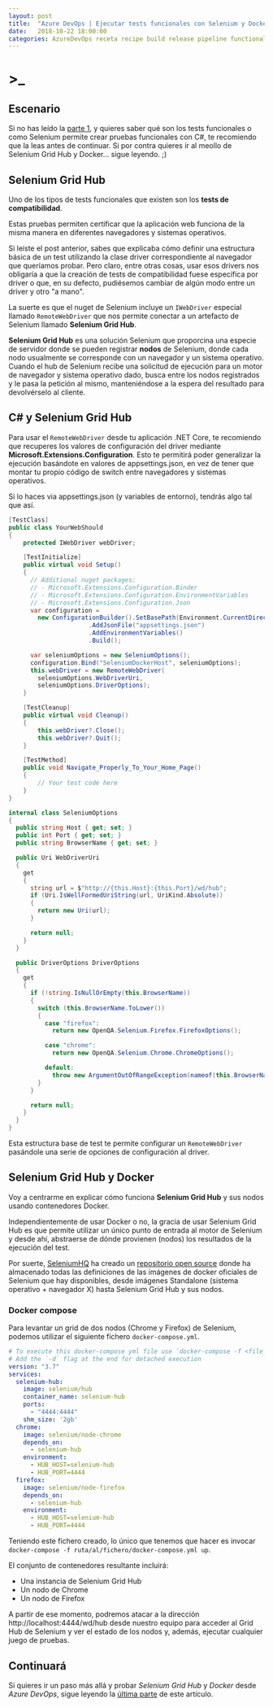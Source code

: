 ```yaml
---
layout: post
title:  "Azure DevOps | Ejecutar tests funcionales con Selenium y Docker (2/3)"
date:   2018-10-22 18:00:00
categories: AzureDevOps receta recipe build release pipeline functional tests docker selenium
---
```

# >_

## Escenario

Si no has leído la [parte 1](Ejecutar-tests-selenium-en-Azure-DevOps-mediante-docker.html), y quieres saber qué son los tests funcionales o como Selenium permite crear pruebas funcionales con C#, te recomiendo que la leas antes de continuar. Si por contra quieres ir al meollo de Selenium Grid Hub y Docker... sigue leyendo. ;)

## Selenium Grid Hub

Uno de los tipos de tests funcionales que existen son los **tests de compatibilidad**.

Estas pruebas permiten certificar que la aplicación web funciona de la misma manera en diferentes navegadores y sistemas operativos.

Si leíste el post anterior, sabes que explicaba cómo definir una estructura básica de un test utilizando la clase driver correspondiente al navegador que queríamos probar. Pero claro, entre otras cosas, usar esos drivers nos  obligaría a que la creación de tests de compatibilidad fuese específica por driver o que, en su defecto, pudiésemos cambiar de algún modo entre un driver y otro "a mano".

La suerte es que el nuget de Selenium incluye un `IWebDriver` especial llamado `RemoteWebDriver` que nos permite conectar a un artefacto de Selenium llamado **Selenium Grid Hub**.

**Selenium Grid Hub** es una solución Selenium que proporcina una especie de servidor donde se pueden registrar **nodos** de Selenium, donde cada nodo usualmente se corresponde con un navegador y un sistema operativo. Cuando el hub de Selenium recibe una solicitud de ejecución para un motor de navegador y sistema operativo dado, busca entre los nodos registrados y le pasa la petición al mismo, manteniéndose a la espera del resultado para devolvérselo al cliente.

## C# y Selenium Grid Hub

Para usar el `RemoteWebDriver` desde tu aplicación .NET Core, te recomiendo que recuperes los valores de configuración del driver mediante **Microsoft.Extensions.Configuration**. Esto te permitirá poder generalizar la ejecución basándote en valores de appsettings.json, en vez de tener que montar tu propio código de switch entre navegadores y sistemas operativos.

Si lo haces via appsettings.json (y variables de entorno), tendrás algo tal que así.

```csharp
[TestClass]
public class YourWebShould
{
    protected IWebDriver webDriver;

    [TestInitialize]
    public virtual void Setup()
    {
      // Additional nuget packages:
      // - Microsoft.Extensions.Configuration.Binder
      // - Microsoft.Extensions.Configuration.EnvironmentVariables
      // - Microsoft.Extensions.Configuration.Json
      var configuration =
        new ConfigurationBuilder().SetBasePath(Environment.CurrentDirectory)
                      .AddJsonFile("appsettings.json")
                      .AddEnvironmentVariables()
                      .Build();

      var seleniumOptions = new SeleniumOptions();
      configuration.Bind("SeleniumDockerHost", seleniumOptions);
      this.webDriver = new RemoteWebDriver(
        seleniumOptions.WebDriverUri,
        seleniumOptions.DriverOptions);
    }

    [TestCleanup]
    public virtual void Cleanup()
    {
        this.webDriver?.Close();
        this.webDriver?.Quit();
    }

    [TestMethod]
    public void Navigate_Properly_To_Your_Home_Page()
    {
        // Your test code here
    }
}

internal class SeleniumOptions
{
  public string Host { get; set; }
  public int Port { get; set; }
  public string BrowserName { get; set; }

  public Uri WebDriverUri
  {
    get
    {
      string url = $"http://{this.Host}:{this.Port}/wd/hub";
      if (Uri.IsWellFormedUriString(url, UriKind.Absolute))
      {
        return new Uri(url);
      }

      return null;
    }
  }

  public DriverOptions DriverOptions
  {
    get
    {
      if (!string.IsNullOrEmpty(this.BrowserName))
      {
        switch (this.BrowserName.ToLower())
        {
          case "firefox":
            return new OpenQA.Selenium.Firefox.FirefoxOptions();

          case "chrome":
            return new OpenQA.Selenium.Chrome.ChromeOptions();

          default:
            throw new ArgumentOutOfRangeException(nameof(this.BrowserName));
        }
      }

      return null;
    }
  }
}
```

Esta estructura base de test te permite configurar un `RemoteWebDriver` pasándole una serie de opciones de configuración al driver.

## Selenium Grid Hub y Docker

Voy a centrarme en explicar cómo funciona **Selenium Grid Hub** y sus nodos usando contenedores Docker.

Independientemente de usar Docker o no, la gracia de usar Selenium Grid Hub es que permite utilizar un único punto de entrada al motor de Selenium y desde ahí, abstraerse de dónde provienen (nodos) los resultados de la ejecución del test.

Por suerte, [SeleniumHQ](https://github.com/SeleniumHQ) ha creado un [repositorio open source](https://github.com/SeleniumHQ/docker-selenium) donde ha almacenado todas las definiciones de las imágenes de docker oficiales de Selenium que hay disponibles, desde imágenes Standalone (sistema operativo + navegador X) hasta Selenium Grid Hub y sus nodos.

### Docker compose

Para levantar un grid de dos nodos (Chrome y Firefox) de Selenium, podemos utilizar el siguiente fichero `docker-compose.yml`.

```yml
# To execute this docker-compose yml file use `docker-compose -f <file_name> up`
# Add the `-d` flag at the end for detached execution
version: "3.7"
services:
  selenium-hub:
    image: selenium/hub
    container_name: selenium-hub
    ports:
      - "4444:4444"
    shm_size: '2gb'
  chrome:
    image: selenium/node-chrome
    depends_on:
      - selenium-hub
    environment:
      - HUB_HOST=selenium-hub
      - HUB_PORT=4444
  firefox:
    image: selenium/node-firefox
    depends_on:
      - selenium-hub
    environment:
      - HUB_HOST=selenium-hub
      - HUB_PORT=4444
```

Teniendo este fichero creado, lo único que tenemos que hacer es invocar `docker-compose -f ruta/al/fichero/docker-compose.yml up`.

El conjunto de contenedores resultante incluirá:

* Una instancia de Selenium Grid Hub
* Un nodo de Chrome
* Un nodo de Firefox

A partir de ese momento, podremos atacar a la dirección http://localhost:4444/wd/hub desde nuestro equipo para acceder al Grid Hub de Selenium y ver el estado de los nodos y, además, ejecutar cualquier juego de pruebas.

## Continuará

Si quieres ir un paso más allá y probar *Selenium Grid Hub* y *Docker* desde *Azure DevOps*, sigue leyendo la [última parte](Ejecutar-tests-selenium-en-Azure-DevOps-mediante-docker-3.html) de este artículo.